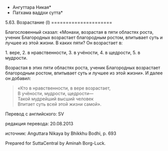 * Ангуттара Никая*
* Патхама ваддхи сутта*

5\.63\. Возрастание \(I\)
\=\=\=\=\=\=\=\=\=\=\=\=\=\=\=\=\=\=\=\=\=

Благословенный сказал: «Монахи, возрастая в пяти областях роста, ученик Благородных возрастает благородным ростом, впитывает суть и лучшее из этой жизни\. В каких пяти? Он возрастает в:

1\. вере,
2\. в нравственности,
3\. в учёности,
4\. в щедрости,
5\. в мудрости\.

Возрастая в этих пяти областях роста, ученик Благородных возрастает благородным ростом, впитывает суть и лучшее из этой жизни»\. И далее он добавил:

> «Кто в нравственности, в вере возрастает,  
> В учёности, мудрости, щедрости—  
> Такой мудрейший высший человек  
> Впитает суть всей этой жизни самой»\.

Перевод с английского: SV

редакция перевода: 20\.08\.2013

источник: Anguttara Nikaya by Bhikkhu Bodhi, p\. 693

Prepared for SuttaCentral by Aminah Borg\-Luck\.
